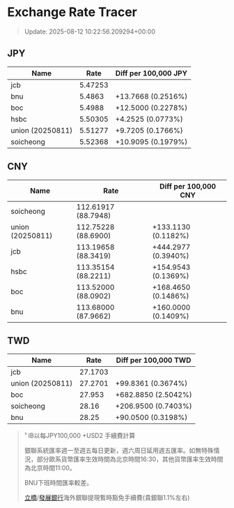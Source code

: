 # Exchange Rate Tracer

> Update: 2025-08-12 10:22:56.209294+00:00

## JPY

| Name             |    Rate | Diff per 100,000 JPY   |
|------------------|---------|------------------------|
| jcb              | 5.47253 |                        |
| bnu              | 5.4863  | +13.7668 (0.2516%)     |
| boc              | 5.4988  | +12.5000 (0.2278%)     |
| hsbc             | 5.50305 | +4.2525 (0.0773%)      |
| union (20250811) | 5.51277 | +9.7205 (0.1766%)      |
| soicheong        | 5.52368 | +10.9095 (0.1979%)     |

## CNY

| Name             | Rate                | Diff per 100,000 CNY   |
|------------------|---------------------|------------------------|
| soicheong        | 112.61917	(88.7948) |                        |
| union (20250811) | 112.75228	(88.6900) | +133.1130 (0.1182%)    |
| jcb              | 113.19658	(88.3419) | +444.2977 (0.3940%)    |
| hsbc             | 113.35154	(88.2211) | +154.9543 (0.1369%)    |
| boc              | 113.52000	(88.0902) | +168.4650 (0.1486%)    |
| bnu              | 113.68000	(87.9662) | +160.0000 (0.1409%)    |

## TWD

| Name             |    Rate | Diff per 100,000 TWD   |
|------------------|---------|------------------------|
| jcb              | 27.1703 |                        |
| union (20250811) | 27.2701 | +99.8361 (0.3674%)     |
| boc              | 27.953  | +682.8850 (2.5042%)    |
| soicheong        | 28.16   | +206.9500 (0.7403%)    |
| bnu              | 28.25   | +90.0500 (0.3198%)     |


> ¹ IB以每JPY100,000 +USD2 手續費計算
>
> 銀聯系統匯率週一至週五每日更新，週六周日延用週五匯率。如無特殊情況，部分歐系貨幣匯率生效時間為北京時間16:30，其他貨幣匯率生效時間為北京時間11:00。
>
> BNU下班時間匯率較差。
>
> [立橋](https://www.wlbank.com.mo/uploads/ueditor/file/20181211/1544536513900230.pdf)/[發展銀行](https://www.mdb.com.mo/Service_Charges_20230728.pdf)海外銀聯提現暫時豁免手續費(貴銀聯1.1%左右)

